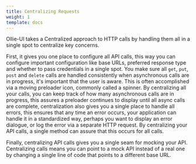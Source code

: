 ```yaml
---
title: Centralizing Requests
weight: 1
template: docs
---
```


Ollie-UI takes a Centralized approach to HTTP calls by handling them all in a single spot to centralize key concerns.

First, it gives you one place to configure all API calls, this way you can configure important configuration like base
URLs, preferred response type and whether to pass credentials in a single spot. You make sure all `get`, `put`, `post` and
`delete` calls are handled consistently when asynchronous calls are in progress, it's important that the user is aware.
This is often accomplished via a moving preloader icon, commonly called a spinner. By centralizing all your calls, you
can keep track of how many asynchronous calls are in progress, this assures a preloader continues to display until all
async calls are complete, centralization also gives you a single place to handle all errors, this ensures that any time
an error occurs, your application can handle it in a standardized way, perhaps you want to display an error dialogue, or
log the error via a separate HTTP request. By centralizing your API calls, a single method can assure that this occurs
for all calls.

Finally, centralizing API calls gives you a single seam for mocking your API. Centralizing calls means you can point to
a mock API instead of a real one by changing a single line of code that points to a different base URL.